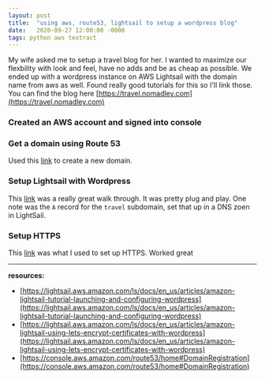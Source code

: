 ```yaml
---
layout: post
title:  "using aws, route53, lightsail to setup a wordpress blog"
date:   2020-09-27 12:00:00 -0000
tags: python aws textract
---
```


 My wife asked me to setup a travel blog for her.  I wanted to maximize our flexbility with look and feel, have no adds and be as cheap as possible.  We ended up with a wordpress instance on AWS Lightsail with the domain name from aws as well.  Found really good tutorials for this so I'll link those.  You can find the blog here [https://travel.nomadley.com](https://travel.nomadley.com)
<br>

### Created an AWS account and signed into console

### Get a domain using Route 53
Used this [link](https://console.aws.amazon.com/route53/home#DomainRegistration:) to create a new domain.

### Setup Lightsail with Wordpress

This [link](https://lightsail.aws.amazon.com/ls/docs/en_us/articles/amazon-lightsail-tutorial-launching-and-configuring-wordpress) was a really great walk through.  It was pretty plug and play.  One note was the `A` record for the `travel` subdomain, set that up in a DNS zoen in LightSail.

### Setup HTTPS

This [link](https://lightsail.aws.amazon.com/ls/docs/en_us/articles/amazon-lightsail-using-lets-encrypt-certificates-with-wordpress) was what I used to set up HTTPS.  Worked great

----
**resources:**
- [https://lightsail.aws.amazon.com/ls/docs/en_us/articles/amazon-lightsail-tutorial-launching-and-configuring-wordpress](https://lightsail.aws.amazon.com/ls/docs/en_us/articles/amazon-lightsail-tutorial-launching-and-configuring-wordpress)
- [https://lightsail.aws.amazon.com/ls/docs/en_us/articles/amazon-lightsail-using-lets-encrypt-certificates-with-wordpress](https://lightsail.aws.amazon.com/ls/docs/en_us/articles/amazon-lightsail-using-lets-encrypt-certificates-with-wordpress)
- [https://console.aws.amazon.com/route53/home#DomainRegistration](https://console.aws.amazon.com/route53/home#DomainRegistration)